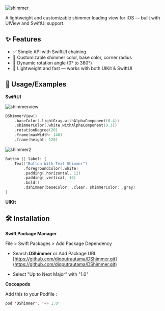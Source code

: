 
![shimmer](https://github.com/user-attachments/assets/428751f4-fe0b-45ef-acf9-75d1745034af)

A lightweight and customizable shimmer loading view for iOS — built with UIView and SwiftUI support.

## ✨ Features

- ✅ Simple API with SwiftUI chaining
- 🎨 Customizable shimmer color, base color, corner radius
- 🔁 Dynamic rotation angle (0° to 360°)
- 🧱 Lightweight and fast — works with both UIKit & SwiftUI
## 🚀 Usage/Examples

**SwiftUI**

![shimmerview](https://github.com/user-attachments/assets/fbf1beee-d16d-4cec-9111-ea774ae40c49)
```swift
DShimmerView()
    .baseColor(.lightGray.withAlphaComponent(0.4))
    .shimmerColor(.white.withAlphaComponent(0.3))
    .rotationDegree(20)
    .frame(maxWidth: 140)
    .frame(height: 120)
```

![shimmer2](https://github.com/user-attachments/assets/663fbd42-6af8-4439-8f16-0e83cdcae04c)
```swift
Button {} label: {
    Text("Button With Text Shimmer")
        .foregroundColor(.white)
        .padding(.horizontal, 12)
        .padding(.vertical, 16)
        .bold()
        .dshimmer(baseColor: .clear, shimmerColor: .gray)
}
```
**UIKit**

## 🛠️ Installation 

 **Swift Package Manager**
 
File > Swift Packages > Add Package Dependency
- Search **DShimmer** or Add Package URL [https://github.com/dioputrautama/DShimmer.git](https://github.com/dioputrautama/DShimmer.git)

- Select "Up to Next Major" with "1.0"

 **Cocoapods**

Add this to your Podfile :
```swift
pod 'DShimmer', '~> 1.0'
```
